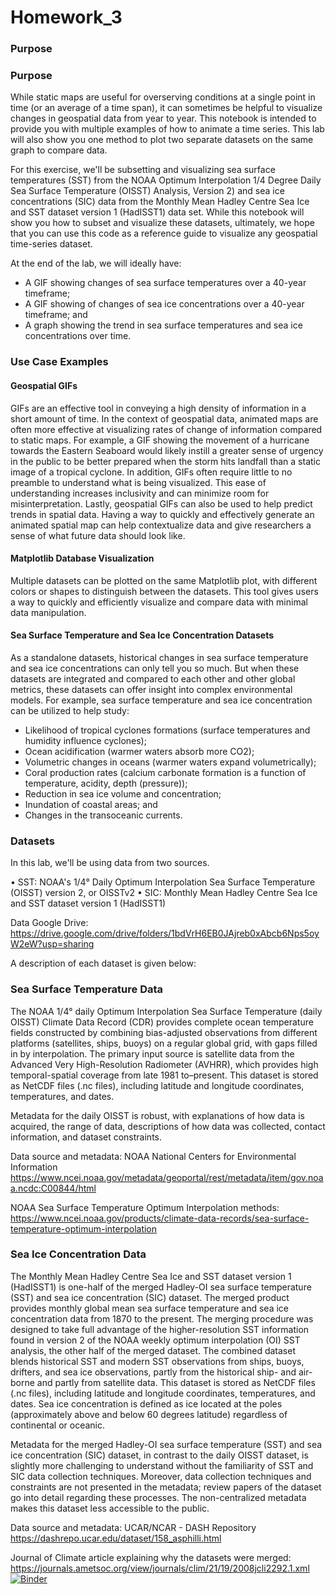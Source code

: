 # Homework_3
### Purpose

### Purpose

While static maps are useful for overserving conditions at a single point in time (or an average of a time span), it can sometimes be helpful to visualize changes in geospatial data from year to year. This notebook is intended to provide you with multiple examples of how to animate a time series. This lab will also show you one method to plot two separate datasets on the same graph to compare data.

For this exercise, we'll be subsetting and visualizing sea surface temperatures (SST) from the NOAA Optimum Interpolation 1/4 Degree Daily Sea Surface Temperature (OISST) Analysis, Version 2) and sea ice concentrations (SIC) data from the Monthly Mean Hadley Centre Sea Ice and SST dataset version 1 (HadISST1) data set. While this notebook will show you how to subset and visualize these datasets, ultimately, we hope that you can use this code as a reference guide to visualize any geospatial time-series dataset.

At the end of the lab, we will ideally have:

-	A GIF showing changes of sea surface temperatures over a 40-year timeframe;
-	A GIF showing of changes of sea ice concentrations over a 40-year timeframe; and
-	A graph showing the trend in sea surface temperatures and sea ice concentrations over time.

### Use Case Examples 

#### Geospatial GIFs 
GIFs are an effective tool in conveying a high density of information in a short amount of time. In the context of geospatial data, animated maps are often more effective at visualizing rates of change of information compared to static maps. For example, a GIF showing the movement of a hurricane towards the Eastern Seaboard would likely instill a greater sense of urgency in the public to be better prepared when the storm hits landfall than a static image of a tropical cyclone. In addition, GIFs often require little to no preamble to understand what is being visualized. This ease of understanding increases inclusivity and can minimize room for misinterpretation. Lastly, geospatial GIFs can also be used to help predict trends in spatial data. Having a way to quickly and effectively generate an animated spatial map can help contextualize data and give researchers a sense of what future data should look like.

#### Matplotlib Database Visualization
Multiple datasets can be plotted on the same Matplotlib plot, with different colors or shapes to distinguish between the datasets. This tool gives users a way to quickly and efficiently visualize and compare data with minimal data manipulation.

#### Sea Surface Temperature and Sea Ice Concentration Datasets 

As a standalone datasets, historical changes in sea surface temperature and sea ice concentrations can only tell you so much. But when these datasets are integrated and compared to each other and other global metrics, these datasets can offer insight into complex environmental models. For example, sea surface temperature and sea ice concentration can be utilized to help study:

- Likelihood of tropical cyclones formations (surface temperatures and humidity influence cyclones);
- Ocean acidification (warmer waters absorb more CO2);
- Volumetric changes in oceans (warmer waters expand volumetrically);
- Coral production rates (calcium carbonate formation is a function of temperature, acidity, depth (pressure));
- Reduction in sea ice volume and concentration;
- Inundation of coastal areas; and
- Changes in the transoceanic currents.

### Datasets

In this lab, we'll be using data from two sources.

•	SST: NOAA's 1/4° Daily Optimum Interpolation Sea Surface Temperature (OISST) version 2, or OISSTv2
•	SIC: Monthly Mean Hadley Centre Sea Ice and SST dataset version 1 (HadISST1)

Data Google Drive: https://drive.google.com/drive/folders/1bdVrH6EB0JAjreb0xAbcb6Nps5oyW2eW?usp=sharing

A description of each dataset is given below: 

### Sea Surface Temperature Data 

The NOAA 1/4° daily Optimum Interpolation Sea Surface Temperature (daily OISST) Climate Data Record (CDR) provides complete ocean temperature fields constructed by combining bias-adjusted observations from different platforms (satellites, ships, buoys) on a regular global grid, with gaps filled in by interpolation. The primary input source is satellite data from the Advanced Very High-Resolution Radiometer (AVHRR), which provides high temporal-spatial coverage from late 1981 to–present. This dataset is stored as NetCDF files (.nc files), including latitude and longitude coordinates, temperatures, and dates.

Metadata for the daily OISST is robust, with explanations of how data is acquired, the range of data, descriptions of how data was collected, contact information, and dataset constraints. 

Data source and metadata: NOAA National Centers for Environmental Information https://www.ncei.noaa.gov/metadata/geoportal/rest/metadata/item/gov.noaa.ncdc:C00844/html

NOAA Sea Surface Temperature Optimum Interpolation methods: https://www.ncei.noaa.gov/products/climate-data-records/sea-surface-temperature-optimum-interpolation


### Sea Ice Concentration Data

The Monthly Mean Hadley Centre Sea Ice and SST dataset version 1 (HadISST1) is one-half of the merged Hadley-OI sea surface temperature (SST) and sea ice concentration (SIC) dataset. The merged product provides monthly global mean sea surface temperature and sea ice concentration data from 1870 to the present. The merging procedure was designed to take full advantage of the higher-resolution SST information found in version 2 of the NOAA weekly optimum interpolation (OI) SST analysis, the other half of the merged dataset. The combined dataset blends historical SST and modern SST observations from ships, buoys, drifters, and sea ice observations, partly from the historical ship- and air-borne and partly from satellite data. This dataset is stored as NetCDF files (.nc files), including latitude and longitude coordinates, temperatures, and dates. Sea ice concentration is defined as ice located at the poles (approximately above and below 60 degrees latitude) regardless of continental or oceanic.

Metadata for the merged Hadley-OI sea surface temperature (SST) and sea ice concentration (SIC) dataset, in contrast to the daily OISST dataset, is slightly more challenging to understand without the familiarity of SST and SIC data collection techniques. Moreover, data collection techniques and constraints are not presented in the metadata; review papers of the dataset go into detail regarding these processes. The non-centralized metadata makes this dataset less accessible to the public. 

Data source and metadata: UCAR/NCAR - DASH Repository https://dashrepo.ucar.edu/dataset/158_asphilli.html

Journal of Climate article explaining why the datasets were merged: https://journals.ametsoc.org/view/journals/clim/21/19/2008jcli2292.1.xml
[![Binder](https://mybinder.org/badge_logo.svg)](https://mybinder.org/v2/gh/EDS220-Fall2021-org/Homework_3.git/HEAD)
